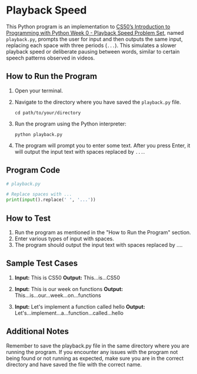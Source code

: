 # Playback Speed

This Python program is an implementation to [CS50’s Introduction to Programming with Python Week 0 - Playback Speed Problem Set](https://cs50.harvard.edu/python/2022/psets/0/playback/), named `playback.py`, prompts the user for input and then outputs the same input, replacing each space with three periods (`...`). This simulates a slower playback speed or deliberate pausing between words, similar to certain speech patterns observed in videos.

## How to Run the Program

1. Open your terminal.
2. Navigate to the directory where you have saved the `playback.py` file.

   ```
   cd path/to/your/directory
   ```

3. Run the program using the Python interpreter:

   ```
   python playback.py
   ```

4. The program will prompt you to enter some text. After you press Enter, it will output the input text with spaces replaced by `...`.

## Program Code

```python
# playback.py

# Replace spaces with ...
print(input().replace(' ', '...'))
```

## How to Test

1. Run the program as mentioned in the "How to Run the Program" section.
2. Enter various types of input with spaces.
3. The program should output the input text with spaces replaced by ....

## Sample Test Cases

1. **Input:** This is CS50
   **Output:** This...is...CS50

2. **Input:** This is our week on functions
   **Output:** This...is...our...week...on...functions

3. **Input:** Let's implement a function called hello
   **Output:** Let's...implement...a...function...called...hello

## Additional Notes

Remember to save the playback.py file in the same directory where you are running the program. If you encounter any issues with the program not being found or not running as expected, make sure you are in the correct directory and have saved the file with the correct name.
